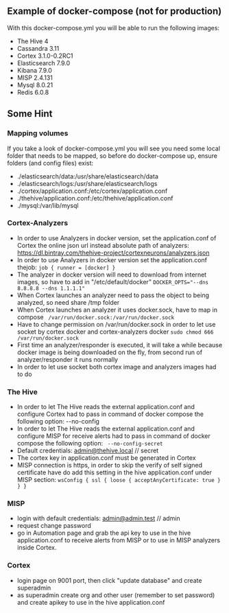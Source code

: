 ## Example of docker-compose (not for production)
With this docker-compose.yml you will be able to run the following images:
- The Hive 4
- Cassandra 3.11
- Cortex 3.1.0-0.2RC1
- Elasticsearch 7.9.0
- Kibana 7.9.0
- MISP 2.4.131
- Mysql 8.0.21
- Redis 6.0.8

## Some Hint

### Mapping volumes
If you take a look of docker-compose.yml you will see you need some local folder that needs to be mapped, so before do docker-compose up, ensure folders (and config files) exist:
- ./elasticsearch/data:/usr/share/elasticsearch/data
- ./elasticsearch/logs:/usr/share/elasticsearch/logs
- ./cortex/application.conf:/etc/cortex/application.conf
- ./thehive/application.conf:/etc/thehive/application.conf
- ./mysql:/var/lib/mysql


### Cortex-Analyzers
- In order to use Analyzers in docker version, set the application.conf of Cortex the online json url instead absolute path of analyzers:
  https://dl.bintray.com/thehive-project/cortexneurons/analyzers.json
- In order to use Analyzers in docker version set the application.conf thejob: ```
  job {
  runner = [docker]
}   ```
- The analyzer in docker version will need to download from internet images, so have to add in "/etc/default/docker"
  ``` DOCKER_OPTS="--dns 8.8.8.8 --dns 1.1.1.1" ```
- When Cortex launches an analyzer need to pass the object to being analyzed, so need share /tmp folder
- When Cortex launches an analyzer it uses docker.sock, have to map in compose
 ```  /var/run/docker.sock:/var/run/docker.sock  ```
- Have to change permission on /var/run/docker.sock in order to let use socket by cortex docker and cortex-analyzers docker
  ```sudo chmod 666 /var/run/docker.sock```
- First time an analyzer/responder is executed, it will take a while because docker image is being downloaded on the fly, from second run of analyzer/responder it runs normally
- In order to let use socket both cortex image and analyzers images had to do



### The Hive
- In order to let The Hive reads the external application.conf and configure Cortex had to pass in command of docker compose the following option:
  --no-config
- In order to let The Hive reads the external application.conf and configure MISP for receive alerts had to pass in command of docker compose the following option:
 ```  --no-config-secret ```
- Default credentials: admin@thehive.local // secret
- The cortex key in application.conf must be generated  in Cortex
- MISP connection is https, in order to skip the verify of self signed certificate have do add this setting in the hive application.conf under MISP section:
  ``` wsConfig { ssl { loose { acceptAnyCertificate: true } } } ```

  
### MISP

- login with default credentials: admin@admin.test // admin
- request change password
- go in Automation page and grab the api key to use in the hive application.conf to receive alerts from MISP or to use in MISP analyzers inside Cortex.

### Cortex
- login page on 9001 port, then click "update database" and create superadmin
- as superadmin create org and other user (remember to set password) and create apikey to use in the hive application.conf



